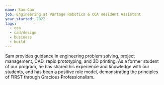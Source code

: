 ```yaml
---
name: Sam Cao
job: Engineering at Vantage Robotics & CCA Resident Assistant
year_started: 2022
tags:
  - cca
  - cad/design
  - business
  - build
---
```

Sam provides guidance in engineering problem solving, project management, CAD, rapid prototyping, and 3D printing. As a former student of our program, he has shared his experience and knowledge with our students, and has been a positive role model, demonstrating the principles of FIRST through Gracious Professionalism.